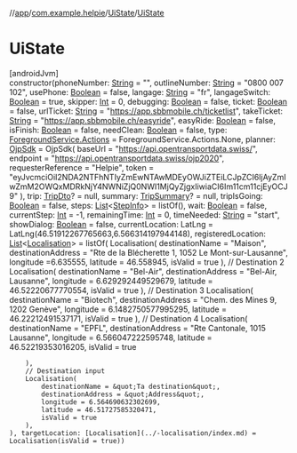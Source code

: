 //[app](../../../index.md)/[com.example.helpie](../index.md)/[UiState](index.md)/[UiState](-ui-state.md)

# UiState

[androidJvm]\
constructor(phoneNumber: [String](https://kotlinlang.org/api/latest/jvm/stdlib/kotlin/-string/index.html) = &quot;&quot;, outlineNumber: [String](https://kotlinlang.org/api/latest/jvm/stdlib/kotlin/-string/index.html) = &quot;0800 007 102&quot;, usePhone: [Boolean](https://kotlinlang.org/api/latest/jvm/stdlib/kotlin/-boolean/index.html) = false, langage: [String](https://kotlinlang.org/api/latest/jvm/stdlib/kotlin/-string/index.html) = &quot;fr&quot;, langageSwitch: [Boolean](https://kotlinlang.org/api/latest/jvm/stdlib/kotlin/-boolean/index.html) = true, skipper: [Int](https://kotlinlang.org/api/latest/jvm/stdlib/kotlin/-int/index.html) = 0, debugging: [Boolean](https://kotlinlang.org/api/latest/jvm/stdlib/kotlin/-boolean/index.html) = false, ticket: [Boolean](https://kotlinlang.org/api/latest/jvm/stdlib/kotlin/-boolean/index.html) = false, urlTicket: [String](https://kotlinlang.org/api/latest/jvm/stdlib/kotlin/-string/index.html) = &quot;https://app.sbbmobile.ch/ticketlist&quot;, takeTicket: [String](https://kotlinlang.org/api/latest/jvm/stdlib/kotlin/-string/index.html) = &quot;https://app.sbbmobile.ch/easyride&quot;, easyRide: [Boolean](https://kotlinlang.org/api/latest/jvm/stdlib/kotlin/-boolean/index.html) = false, isFinish: [Boolean](https://kotlinlang.org/api/latest/jvm/stdlib/kotlin/-boolean/index.html) = false, needClean: [Boolean](https://kotlinlang.org/api/latest/jvm/stdlib/kotlin/-boolean/index.html) = false, type: [ForegroundService.Actions](../../com.example.helpie.foregroundServices/-foreground-service/-actions/index.md) = ForegroundService.Actions.None, planner: [OjpSdk](../../com.example.helpie.tripPlanificator/-ojp-sdk/index.md) = OjpSdk(
        baseUrl = &quot;https://api.opentransportdata.swiss/&quot;,
        endpoint = &quot;https://api.opentransportdata.swiss/ojp2020&quot;,
        requesterReference = &quot;Helpie&quot;,
        token = &quot;eyJvcmciOiI2NDA2NTFhNTIyZmEwNTAwMDEyOWJiZTEiLCJpZCI6IjAyZmIwZmM2OWQxMDRkNjY4NWNiZjQ0NWI1MjQyZjgxIiwiaCI6Im11cm11cjEyOCJ9&quot;
    ), trip: [TripDto](../../com.example.helpie.tripPlanificator.data.dto.response/-trip-dto/index.md)? = null, summary: [TripSummary](../-trip-summary/index.md)? = null, tripIsGoing: [Boolean](https://kotlinlang.org/api/latest/jvm/stdlib/kotlin/-boolean/index.html) = false, steps: [List](https://kotlinlang.org/api/latest/jvm/stdlib/kotlin.collections/-list/index.html)&lt;[StepInfo](../-step-info/index.md)&gt; = listOf(), wait: [Boolean](https://kotlinlang.org/api/latest/jvm/stdlib/kotlin/-boolean/index.html) = false, currentStep: [Int](https://kotlinlang.org/api/latest/jvm/stdlib/kotlin/-int/index.html) = -1, remainingTime: [Int](https://kotlinlang.org/api/latest/jvm/stdlib/kotlin/-int/index.html) = 0, timeNeeded: [String](https://kotlinlang.org/api/latest/jvm/stdlib/kotlin/-string/index.html) = &quot;start&quot;, showDialog: [Boolean](https://kotlinlang.org/api/latest/jvm/stdlib/kotlin/-boolean/index.html) = false, currentLocation: LatLng = LatLng(46.51912267765663,6.566314197944148), registeredLocation: [List](https://kotlinlang.org/api/latest/jvm/stdlib/kotlin.collections/-list/index.html)&lt;[Localisation](../-localisation/index.md)&gt; = listOf(
        Localisation(
            destinationName = &quot;Maison&quot;,
            destinationAddress = &quot;Rte de la Blécherette 1, 1052 Le Mont-sur-Lausanne&quot;,
            longitude =6.635555,
            latitude = 46.558945,
            isValid = true
        ),
        // Destination 2
        Localisation(
            destinationName = &quot;Bel-Air&quot;,
            destinationAddress = &quot;Bel-Air, Lausanne&quot;,
            longitude = 6.629292449529679,
            latitude = 46.52220677770554,
            isValid = true
        ),
        // Destination 3
        Localisation(
            destinationName = &quot;Biotech&quot;,
            destinationAddress = &quot;Chem. des Mines 9, 1202 Genève&quot;,
            longitude = 6.1482750577995295,
            latitude = 46.22212491537171,
            isValid = true
        ),
        // Destination 4
        Localisation(
            destinationName = &quot;EPFL&quot;,
            destinationAddress = &quot;Rte Cantonale, 1015 Lausanne&quot;,
            longitude =  6.566047222595748,
            latitude = 46.52219353016205,
            isValid = true

        ),
        // Destination input
        Localisation(
            destinationName = &quot;Ta destination&quot;,
            destinationAddress = &quot;Address&quot;,
            longitude = 6.564690632302699,
            latitude = 46.51727585320471,
            isValid = true
        ),
    ), targetLocation: [Localisation](../-localisation/index.md) = Localisation(isValid = true))
